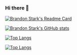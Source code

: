### Hi there 👋

<!--
**sunshinewhy/sunshinewhy** is a ✨ _special_ ✨ repository because its `README.md` (this file) appears on your GitHub profile.

Here are some ideas to get you started:

- 🔭 I’m currently working on ...
- 🌱 I’m currently learning ...
- 👯 I’m looking to collaborate on ...
- 🤔 I’m looking for help with ...
- 💬 Ask me about ...
- 📫 How to reach me: ...
- 😄 Pronouns: ...
- ⚡ Fun fact: ...
-->

[![Brandon Stark's Readme Card](https://github-readme-stats.vercel.app/api/pin/?username=sunshinewhy&repo=github-readme-stats&theme=radical)](https://github.com/sunshinewhy/github-readme-stats)

[![Brandon Stark's GitHub stats](https://github-readme-stats.vercel.app/api?username=sunshinewhy&show_icons=true&theme=radical)](https://github.com/sunshinewhy/github-readme-stats)

[![Top Langs](https://github-readme-stats.vercel.app/api/top-langs/?username=sunshinewhy&langs_count=8&layout=compact&theme=radical)](https://github.com/sunshinewhy/github-readme-stats)

[![Top Langs](https://github-readme-stats.vercel.app/api/top-langs/?username=anuraghazra&layout=compact)](https://github.com/anuraghazra/github-readme-stats)
